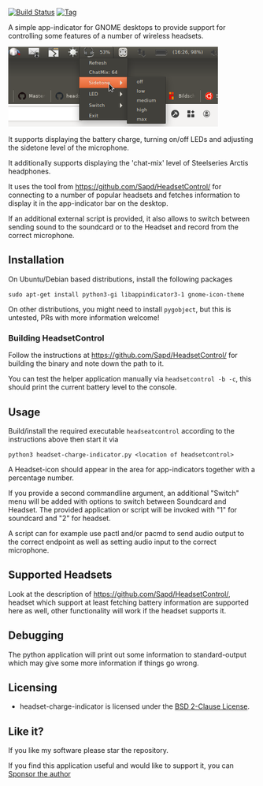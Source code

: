 [![Build Status](https://travis-ci.org/centic9/headset-charge-indicator.svg)](https://travis-ci.org/centic9/headset-charge-indicator)
[![Tag](https://img.shields.io/github/tag/centic9/headset-charge-indicator.svg)](https://github.com/centic9/headset-charge-indicator/tags)

A simple app-indicator for GNOME desktops to provide support for controlling some features of
a number of wireless headsets.

![Screenshot](headset-charge-indicator.png)

It supports displaying the battery charge, turning on/off LEDs and adjusting the sidetone level of the microphone. 

It additionally supports displaying the 'chat-mix' level of Steelseries Arctis headphones.

It uses the tool from https://github.com/Sapd/HeadsetControl/ for connecting to a number of
popular headsets and fetches information to display it in the app-indicator bar
on the desktop.

If an additional external script is provided, it also allows to switch between sending sound to the soundcard or to
the Headset and record from the correct microphone.

## Installation

On Ubuntu/Debian based distributions, install the following packages

    sudo apt-get install python3-gi libappindicator3-1 gnome-icon-theme

On other distributions, you might need to install `pygobject`, but this is untested, PRs with 
more information welcome!

### Building HeadsetControl

Follow the instructions at https://github.com/Sapd/HeadsetControl/ for building the binary and
note down the path to it.

You can test the helper application manually via `headsetcontrol -b -c`, this should print the current
battery level to the console.

## Usage

Build/install the required executable `headseatcontrol` according to the instructions 
above then start it via 

    python3 headset-charge-indicator.py <location of headsetcontrol>

A Headset-icon should appear in the area for app-indicators together with a percentage number.

If you provide a second commandline argument, an additional "Switch" menu will be added with 
options to switch between Soundcard and Headset. The provided application or script will be
invoked with "1" for soundcard and "2" for headset.

A script can for example use pactl and/or pacmd to send audio output to the correct endpoint
as well as setting audio input to the correct microphone.

## Supported Headsets

Look at the description of https://github.com/Sapd/HeadsetControl/, headset which support 
at least fetching battery information are supported here as well, other functionality will work 
if the headset supports it.

## Debugging

The python application will print out some information to standard-output which may give some
more information if things go wrong.

## Licensing

* headset-charge-indicator is licensed under the [BSD 2-Clause License].

[BSD 2-Clause License]: https://opensource.org/licenses/bsd-license.php

## Like it?

If you like my software please star the repository.

If you find this application useful and would like to support it, you can [Sponsor the author](https://github.com/sponsors/centic9)

